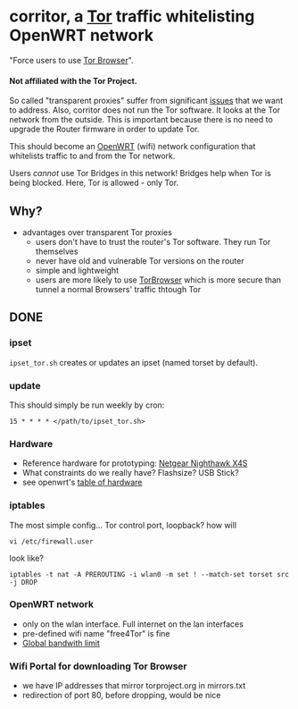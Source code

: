 # corritor, a [Tor](https://www.torproject.org/) traffic whitelisting OpenWRT network
"Force users to use [Tor Browser](https://www.torproject.org/download/download-easy.html.en)".

#### Not affiliated with the Tor Project.

So called "transparent proxies" suffer from significant
[issues](https://trac.torproject.org/projects/tor/wiki/doc/TransparentProxyLeaks)
that we want to address. Also, corritor does not run the Tor software.
It looks at the Tor network from the outside.
This is important because there is no need to upgrade the Router firmware
in order to update Tor.

This should become an [OpenWRT](https://openwrt.org/) (wifi) network
configuration that whitelists traffic to and from the Tor network.

Users _cannot_ use Tor Bridges in this network!
Bridges help when Tor is being blocked. Here,
Tor is allowed - only Tor.

## Why?
* advantages over transparent Tor proxies
  * users don't have to trust the router's Tor software. They run Tor themselves
  * never have old and vulnerable Tor versions on the router
  * simple and lightweight
  * users are more likely to use [TorBrowser](https://www.torproject.org/download/download-easy.html.en) which is more secure than tunnel a normal Browsers' traffic thtough Tor

## DONE
### ipset
`ipset_tor.sh` creates or updates an ipset (named torset by default).

### update
This should simply be run weekly by cron:

	15 * * * * </path/to/ipset_tor.sh>

### Hardware
* Reference hardware for prototyping: [Netgear Nighthawk X4S](https://openwrt.org/toh/netgear/r7800)
* What constraints do we really have? Flashsize? USB Stick?
* see openwrt's [table of hardware](https://openwrt.org/toh/views/toh_available_864)

### iptables
The most simple config... Tor control port, loopback? how will

	vi /etc/firewall.user

look like?

	iptables -t nat -A PREROUTING -i wlan0 -m set ! --match-set torset src -j DROP


### OpenWRT network
* only on the wlan interface. Full internet on the lan interfaces
* pre-defined wifi name "free4Tor" is fine
* [Global bandwith limit](https://openwrt.org/docs/guide-user/network/traffic-shaping/qos-tomerge#quick_start_guide)

### Wifi Portal for downloading Tor Browser
* we have IP addresses that mirror torproject.org in mirrors.txt
* redirection of port 80, before dropping, would be nice
